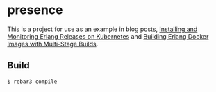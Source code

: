 presence
=====

This is a project for use as an example in blog posts, [Installing and Monitoring Erlang Releases on Kubernetes](https://spacetimeinsight.com/installing-monitoring-erlang-releases-kubernetes-helm-prometheus/) and [Building Erlang Docker Images with Multi-Stage Builds](https://spacetimeinsight.com/building-erlang-docker-images-multi-stage-builds/).

Build
-----

    $ rebar3 compile
